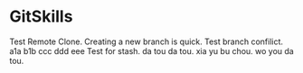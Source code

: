 GitSkills
=========

Test Remote Clone.
Creating a new branch is quick.
Test branch confilict.
a1a
b1b
ccc
ddd
eee
Test for stash.
da tou da tou.
xia yu bu chou.
wo you da tou.
